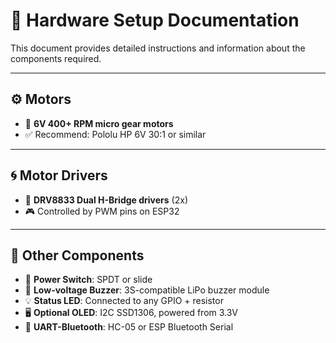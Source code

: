 # 🧰 Hardware Setup Documentation

This document provides detailed instructions and information about the components required.

---

## ⚙️ Motors

- 🔩 **6V 400+ RPM micro gear motors**  
- ✅ Recommend: Pololu HP 6V 30:1 or similar

---

## 🌀 Motor Drivers

- 🧠 **DRV8833 Dual H-Bridge drivers** (2x)  
- 🎮 Controlled by PWM pins on ESP32

---

## 🔋 Other Components

- 🔌 **Power Switch**: SPDT or slide  
- 🚨 **Low-voltage Buzzer**: 3S-compatible LiPo buzzer module  
- 💡 **Status LED**: Connected to any GPIO + resistor  
- 🖥️ **Optional OLED**: I2C SSD1306, powered from 3.3V  
- 📶 **UART-Bluetooth**: HC-05 or ESP Bluetooth Serial  
